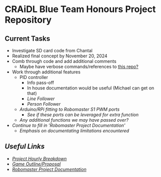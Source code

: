 # CRAiDL Blue Team Honours Project Repository

## Current Tasks
- Investigate SD card code from Chantal
- Realized final concept by November 20, 2024
- Comb through code and add additional comments
    - Maybe have verbose commands/references to [this repo?](https://github.com/Robomaster-S1-Python-Examples/ROBOMASTER-S1-Python-Examples)
- Work through additional features
    - PID controller
        - Info pass-off
        - In house documentation would be useful (Michael can get on that)
        - <em>Line Follower<em>
        - <em>Person Follower<em>
    - Arduino/RPi fitting to Robomaster S1 PWM ports
        - See if these ports can be leveraged for extra function
    - Any additional functions we may have passed over?
- Continue to fill in 'Robomaster Project Documentation'
    - Emphasis on documentating limitations encountered


## Useful Links
- [Project Hourly Breakdown](https://uottawa.sharepoint.com/:w:/r/teams/CRAiEDL-Prj-RobomasterLAWSExperience/_layouts/15/Doc.aspx?sourcedoc=%7B3C7FBEFF-BA9B-46A0-B73E-3BA214FAF231%7D&file=Project%20Breakdown%20(Hours).docx&wdLOR=c9BDE1A41-A618-5D42-B461-0DBA7BFD11F7&action=default&mobileredirect=true)
- [Game Outline/Proposal](https://docs.google.com/document/d/1wwLkzJnOaTcW-d8_PPlc-mamw-oWGiztvYjW8RGGu5A/edit?usp=sharing)
- [Robomaster Project Documentation](https://docs.google.com/document/d/1E2vtN8Vh4QIOrHv-F-w_r5o-GoFp36QvDXOF40xpHxg/edit?usp=sharing)